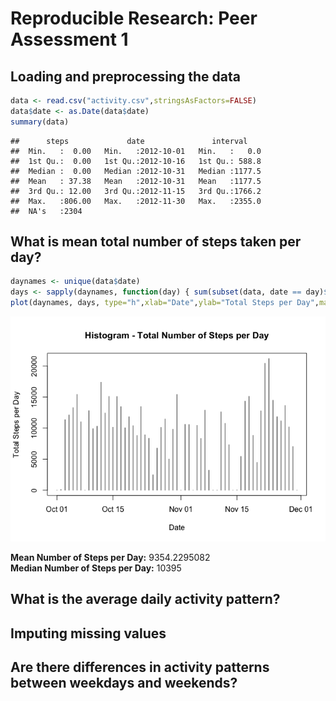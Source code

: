 # Reproducible Research: Peer Assessment 1


## Loading and preprocessing the data


```r
data <- read.csv("activity.csv",stringsAsFactors=FALSE)
data$date <- as.Date(data$date)
summary(data)
```

```
##      steps             date               interval     
##  Min.   :  0.00   Min.   :2012-10-01   Min.   :   0.0  
##  1st Qu.:  0.00   1st Qu.:2012-10-16   1st Qu.: 588.8  
##  Median :  0.00   Median :2012-10-31   Median :1177.5  
##  Mean   : 37.38   Mean   :2012-10-31   Mean   :1177.5  
##  3rd Qu.: 12.00   3rd Qu.:2012-11-15   3rd Qu.:1766.2  
##  Max.   :806.00   Max.   :2012-11-30   Max.   :2355.0  
##  NA's   :2304
```


## What is mean total number of steps taken per day?


```r
daynames <- unique(data$date)
days <- sapply(daynames, function(day) { sum(subset(data, date == day)$steps, na.rm=TRUE) })
plot(daynames, days, type="h",xlab="Date",ylab="Total Steps per Day",main="Histogram - Total Number of Steps per Day")
```

![](PA1_template_files/figure-html/unnamed-chunk-2-1.png) 


 
 __Mean Number of Steps per Day:__ 9354.2295082  
 __Median Number of Steps per Day:__ 10395  

## What is the average daily activity pattern?



## Imputing missing values



## Are there differences in activity patterns between weekdays and weekends?
